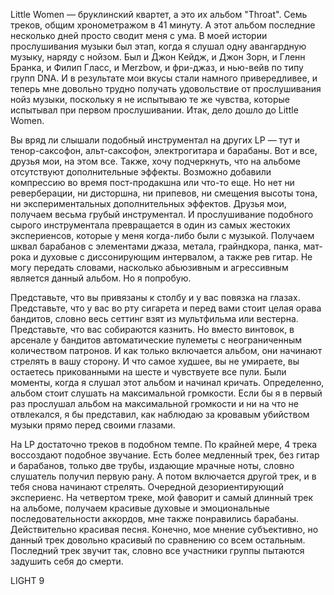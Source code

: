 Little Women — бруклинский квартет, а это их альбом "Throat". Семь треков, общим хронометражом в 41 минуту. А этот альбом последние несколько дней просто сводит меня с ума. В моей истории прослушивания музыки был этап, когда я слушал одну авангардную музыку, наряду с нойзом. Был и Джон Кейдж, и Джон Зорн, и Гленн Бранка, и Филип Гласс, и Merzbow, и фри-джаз, и нью-вейв по типу групп DNA. И в результате мои вкусы стали намного привередливее, и теперь мне довольно трудно получать удовольствие от прослушивания нойз музыки, поскольку я не испытываю те же чувства, которые испытывал при первом прослушивании. Итак, дело дошло до Little Women.

Вы вряд ли слышали подобный инструментал на других LP — тут и тенор-саксофон, альт-саксофон, электрогитара и барабаны. Вот и все, друзья мои, на этом все. Также, хочу подчеркнуть, что на альбоме отсутствуют дополнительные эффекты. Возможно добавили компрессию во время пост-продакшна или что-то еще. Но нет ни реверберации, ни дисторшна, ни припевов, ни смещения высоты тона, ни экспериментальных дополнительных эффектов. Друзья мои, получаем весьма грубый инструментал. И прослушивание подобного сырого инструментала превращается в один из самых жестоких экспериенсов, которые у меня когда-либо были с музыкой. Получаем шквал барабанов с элементами джаза, метала, грайндкора, панка, мат-рока и духовые с диссонирующим интервалом, а также рев гитар. Не могу передать словами, насколько абьюзивным и агрессивным является данный альбом. Но я попробую.

Представьте, что вы привязаны к столбу и у вас повязка на глазах. Представьте, что у вас во рту сигарета и перед вами стоит целая орава бандитов, словно весь сеттинг взят из мультфильма или вестерна. Представьте, что вас собираются казнить. Но вместо винтовок, в арсенале у бандитов автоматические пулеметы с неограниченным количеством патронов. И как только включается альбом, они начинают стрелять в вашу сторону. И что самое худшее, вы не умираете, вы остаетесь прикованными на шесте и чувствуете все пули. Были моменты, когда я слушал этот альбом и начинал кричать. Определенно, альбом стоит слушать на максимальной громкости. Если бы я в первый раз прослушал альбом на максимальной громкости и ни на что не отвлекался, я бы представил, как наблюдаю за кровавым убийством музыки прямо перед своими глазами.

На LP достаточно треков в подобном темпе. По крайней мере, 4 трека воссоздают подобное звучание. Есть более медленный трек, без гитар и барабанов, только две трубы, издающие мрачные ноты, словно слушатель получил первую рану. А потом включается другой трек, и в тебя снова начинают стрелять. Очередной дезориентирующий экспериенс. На четвертом треке, мой фаворит и самый длинный трек на альбоме, получаем красивые духовые и эмоциональные последовательности аккордов, мне также понравились барабаны. Действительно красивая песня. Конечно, мое мнение субъективно, но данный трек довольно красивый по сравнению со всем остальным. Последний трек звучит так, словно все участники группы пытаются задушить себя до смерти.

LIGHT 9
